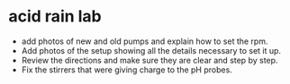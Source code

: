 # acid rain lab
- add photos of new and old pumps and explain how to set the rpm.
- Add photos of the setup showing all the details necessary to set it up.
- Review the directions and make sure they are clear and step by step.
- Fix the stirrers that were giving charge to the pH probes.
